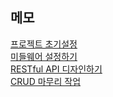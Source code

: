 ## 메모
[프로젝트 초기설정](https://blog.naver.com/ares132/223208810188)  
[미들웨어 설정하기](https://blog.naver.com/ares132/223209831909)  
[RESTful API 디자인하기](https://blog.naver.com/ares132/223209918407)  
[CRUD 마무리 작업](https://blog.naver.com/ares132/223209937385)  
